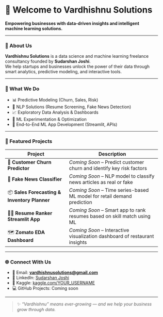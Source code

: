 # 👋 Welcome to Vardhishnu Solutions

**Empowering businesses with data-driven insights and intelligent machine learning solutions.**

---

### 💼 About Us
**Vardhishnu Solutions** is a data science and machine learning freelance consultancy founded by **Sudarshan Joshi**.  
We help startups and businesses unlock the power of their data through smart analytics, predictive modeling, and interactive tools.

---

### 🧠 What We Do
- 📊 Predictive Modeling (Churn, Sales, Risk)
- 🧠 NLP Solutions (Resume Screening, Fake News Detection)
- 📈 Exploratory Data Analysis & Dashboards
- 🧪 ML Experimentation & Optimization
- 🚀 End-to-End ML App Development (Streamlit, APIs)

---

### 📂 Featured Projects

| Project | Description |
|--------|-------------|
| 🧾 **Customer Churn Predictor** | _Coming Soon_ – Predict customer churn and identify key risk factors |
| 📰 **Fake News Classifier** | _Coming Soon_ – NLP model to classify news articles as real or fake |
| 📦 **Sales Forecasting & Inventory Planner** | _Coming Soon_ – Time series-based ML model for retail demand prediction |
| 🧑‍💻 **Resume Ranker Streamlit App** | _Coming Soon_ – Smart app to rank resumes based on skill match using ML |
| 🗺️ **Zomato EDA Dashboard** | _Coming Soon_ – Interactive visualization dashboard of restaurant insights |

---

### 🌐 Connect With Us
- 📧 Email: **vardhishnusolutions@gmail.com**
- 🔗 LinkedIn: [Sudarshan Joshi](https://www.linkedin.com/in/YOUR-LINK)
- 🧠 Kaggle: [kaggle.com/YOUR_USERNAME](https://www.kaggle.com/YOUR_USERNAME)
- 💻 GitHub Projects: Coming soon

---

> ✨ _“Vardhishnu” means ever-growing — and we help your business grow through data._  
